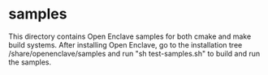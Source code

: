 samples
=======

This directory contains Open Enclave samples for both cmake and make build
systems. After installing Open Enclave, go to the installation tree
<prefix>/share/openenclave/samples and run "sh test-samples.sh" to build and
run the samples.
